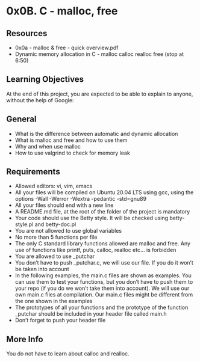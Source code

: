 # 0x0B. C - malloc, free
## Resources
* 0x0a - malloc & free - quick overview.pdf
* Dynamic memory allocation in C - malloc calloc realloc free (stop at 6:50)
## Learning Objectives
At the end of this project, you are expected to be able to explain to anyone, without the help of Google:
## General
* What is the difference between automatic and dynamic allocation
* What is malloc and free and how to use them
* Why and when use malloc
* How to use valgrind to check for memory leak
## Requirements
* Allowed editors: vi, vim, emacs
* All your files will be compiled on Ubuntu 20.04 LTS using gcc, using the options -Wall -Werror -Wextra -pedantic -std=gnu89
* All your files should end with a new line
* A README.md file, at the root of the folder of the project is mandatory
* Your code should use the Betty style. It will be checked using betty-style.pl and betty-doc.pl
* You are not allowed to use global variables
* No more than 5 functions per file
* The only C standard library functions allowed are malloc and free. Any use of functions like printf, puts, calloc, realloc etc… is forbidden
* You are allowed to use _putchar
* You don’t have to push _putchar.c, we will use our file. If you do it won’t be taken into account
* In the following examples, the main.c files are shown as examples. You can use them to test your functions, but you don’t have to push them to your repo (if you do we won’t take them into account). We will use our own main.c files at compilation. Our main.c files might be different from the one shown in the examples
* The prototypes of all your functions and the prototype of the function _putchar should be included in your header file called main.h
* Don’t forget to push your header file
## More Info
You do not have to learn about calloc and realloc.
